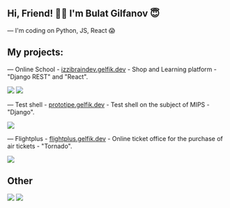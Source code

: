 ## Hi, Friend! 👋🏻 I'm Bulat Gilfanov 😇

— I'm coding on Python, JS, React 😱

## My projects:
— Online School - [izzibraindev.gelfik.dev](https://izzibraindev.gelfik.dev) - Shop and Learning platform - "Django REST" and "React".

![](https://github-readme-stats.vercel.app/api/pin/?username=gelfik&repo=OnlineSchoolDRF&theme=dark&hide_border=true)
![](https://github-readme-stats.vercel.app/api/pin/?username=gelfik&repo=django_react_test&theme=dark&hide_border=true)

— Test shell - [prototipe.gelfik.dev](https://prototipe.gelfik.dev) - Test shell on the subject of MIPS - "Django".

![](https://github-readme-stats.vercel.app/api/pin/?username=gelfik&repo=prototipe-django&theme=dark&hide_border=true)

— Flightplus - [flightplus.gelfik.dev](https://flightplus.gelfik.dev) - Online ticket office for the purchase of air tickets - "Tornado".

![](https://github-readme-stats.vercel.app/api/pin/?username=gelfik&repo=flightplus-tornado&theme=dark&hide_border=true)

## Other
![](https://github-readme-stats.vercel.app/api?username=gelfik&show_icons=true&theme=dark&count_private=true&hide_title=true&include_all_commits=true&hide_border=true)
![](https://github-readme-stats.vercel.app/api/top-langs/?username=gelfik&theme=dark&langs_count=10&layout=compact&hide_border=true)


<!--
**gelfik/gelfik** is a ✨ _special_ ✨ repository because its `README.md` (this file) appears on your GitHub profile.

Here are some ideas to get you started:

- 🔭 I’m currently working on ...
- 🌱 I’m currently learning ...
- 👯 I’m looking to collaborate on ...
- 🤔 I’m looking for help with ...
- 💬 Ask me about ...
- 📫 How to reach me: ...
- 😄 Pronouns: ...
- ⚡ Fun fact: ...
-->
